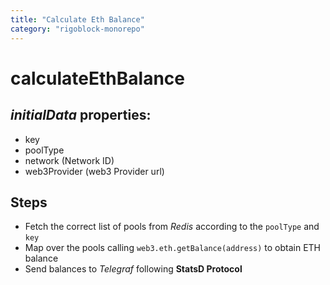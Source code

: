 ```yaml
---
title: "Calculate Eth Balance"
category: "rigoblock-monorepo"
---
```


# calculateEthBalance

## _initialData_ properties:

- key
- poolType
- network (Network ID)
- web3Provider (web3 Provider url)

## Steps

- Fetch the correct list of pools from _Redis_ according to the `poolType` and `key`
- Map over the pools calling `web3.eth.getBalance(address)` to obtain ETH balance
- Send balances to _Telegraf_ following **StatsD Protocol**

